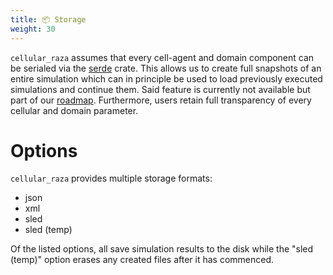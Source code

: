 ```yaml
---
title: 📦 Storage
weight: 30
---
```


`cellular_raza` assumes that every cell-agent and domain component can be serialed via the
[serde](https://serde.rs/) crate.
This allows us to create full snapshots of an entire simulation which can in principle be used to
load previously executed simulations and continue them.
Said feature is currently not available but part of our [roadmap](/internals/roadmap).
Furthermore, users retain full transparency of every cellular and domain parameter.

# Options
`cellular_raza` provides multiple storage formats:

- json
- xml
- sled
- sled (temp)

Of the listed options, all save simulation results to the disk while the "sled (temp)" option
erases any created files after it has commenced.

